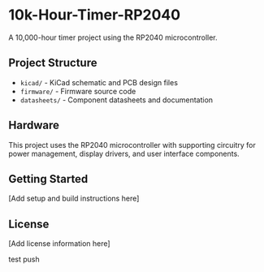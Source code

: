 # 10k-Hour-Timer-RP2040

A 10,000-hour timer project using the RP2040 microcontroller.

## Project Structure

- `kicad/` - KiCad schematic and PCB design files
- `firmware/` - Firmware source code
- `datasheets/` - Component datasheets and documentation

## Hardware

This project uses the RP2040 microcontroller with supporting circuitry for power management, display drivers, and user interface components.

## Getting Started

[Add setup and build instructions here]

## License

[Add license information here]

test push
